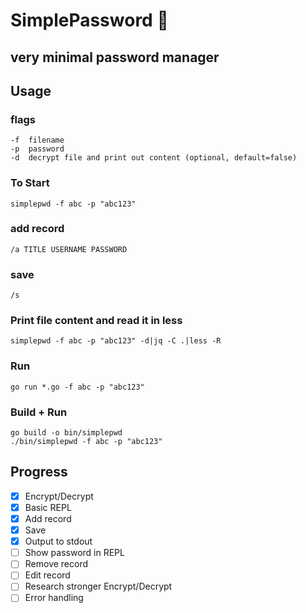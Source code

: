 # SimplePassword 🔑
## very minimal password manager

## Usage
### flags
```
-f  filename
-p  password
-d  decrypt file and print out content (optional, default=false)
```

### To Start
```
simplepwd -f abc -p "abc123"
```

### add record
```
/a TITLE USERNAME PASSWORD
```

### save
```
/s
```

### Print file content and read it in less
```
simplepwd -f abc -p "abc123" -d|jq -C .|less -R
```

### Run
```
go run *.go -f abc -p "abc123"
```
### Build + Run
```
go build -o bin/simplepwd
./bin/simplepwd -f abc -p "abc123"
```

## Progress
- [x] Encrypt/Decrypt
- [x] Basic REPL
- [x] Add record
- [x] Save
- [x] Output to stdout
- [ ] Show password in REPL
- [ ] Remove record
- [ ] Edit record
- [ ] Research stronger Encrypt/Decrypt
- [ ] Error handling
